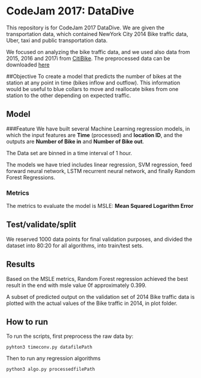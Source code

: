# CodeJam 2017: DataDive

This repository is for CodeJam 2017 DataDive. 
We are given the transportation data, which contained NewYork City 
2014 Bike traffic data, Uber, taxi and public transportation data. 

We focused on analyzing the bike traffic data, and we used also data from 2015, 2016 and 2017i from [CitiBike](https://s3.amazonaws.com/tripdata/index.html).
The preprocessed data can be downloaded [here](https://mcgill-my.sharepoint.com/personal/michael_saraga2_mail_mcgill_ca/_layouts/15/guestaccess.aspx?docid=103cac871e20942959adeb275f4632770&authkey=AUHz738FG4SdI7_Ibbhl-FE&e=3f9c6219dd7a49c4ae94b89b0db61ae2)

##Objective
To create a model that predicts the number of bikes at the station at any point in time (bikes inflow and outflow). This information would be useful to blue collars to move and reallocate bikes from one station to the other depending on expected traffic. 

## Model

###Feature 
We have built several Machine Learning regression models, in which the input features are **Time** (processed) and **location ID**, and the outputs are **Number of Bike in** and **Number of Bike out**. 

The Data set are binned in a time interval of 1 hour. 

The models we have tried includes linear regression, SVM regression, feed forward neural network, LSTM recurrent neural network, and finally Random Forest Regressions. 

### Metrics
The metrics to evaluate the model is MSLE: **Mean Squared Logarithm Error**

## Test/validate/split

We reserved 1000 data points for final validation purposes, and divided the dataset into 80:20 for all algorithms, into train/test sets.

## Results
Based on the MSLE metrics, Random Forest regression achieved the best result in the end with msle value 0f approximately 0.399.

A  subset of predicted output on the validation set of 2014 Bike traffic data is plotted with the actual values of the Bike traffic in 2014, in plot folder.

## How to run

To run the scripts, first preprocess the raw data by:
```Python3
pyhton3 timeconv.py datafilePath
```
Then to run any regression algorithms

```Python3
python3 algo.py processedfilePath
```
